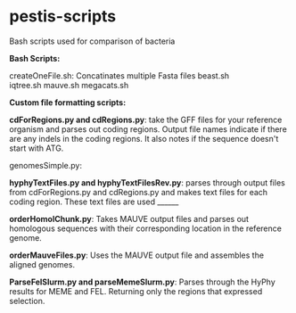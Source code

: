 # pestis-scripts
Bash scripts used for comparison of bacteria

**Bash Scripts:**

createOneFile.sh: Concatinates multiple Fasta files
beast.sh  
iqtree.sh
mauve.sh
megacats.sh


**Custom file formatting scripts:**

**cdForRegions.py and cdRegions.py**: take the GFF files for your reference organism and parses out coding regions. Output file names indicate if there are any indels in the coding regions. It also notes if the sequence doesn't start with ATG.

genomesSimple.py: 

**hyphyTextFiles.py and hyphyTextFilesRev.py**: parses through output files from cdForRegions.py and cdRegions.py and makes text files for each coding region. These text files are used ______

**orderHomolChunk.py**: Takes MAUVE output files and parses out homologous sequences with their corresponding location in the reference genome. 

**orderMauveFiles.py**: Uses the MAUVE output file and assembles the aligned genomes. 

**ParseFelSlurm.py and parseMemeSlurm.py**: Parses through the HyPhy results for MEME and FEL. Returning only the regions that expressed selection. 
